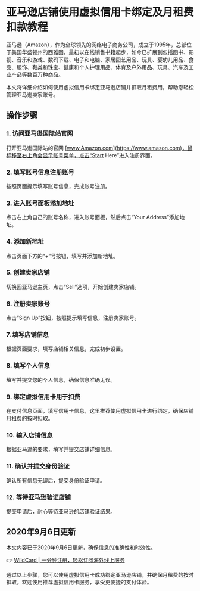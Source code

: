 # 亚马逊店铺使用虚拟信用卡绑定及月租费扣款教程

亚马逊（Amazon），作为全球领先的网络电子商务公司，成立于1995年，总部位于美国华盛顿州的西雅图。最初以在线销售书籍起步，如今已扩展到包括图书、影视、音乐和游戏、数码下载、电子和电脑、家居园艺用品、玩具、婴幼儿用品、食品、服饰、鞋类和珠宝、健康和个人护理用品、体育及户外用品、玩具、汽车及工业产品等数百万种商品。

本文将详细介绍如何使用虚拟信用卡绑定亚马逊店铺并扣取月租费用，帮助您轻松管理亚马逊卖家账号。

## 操作步骤

### 1. 访问亚马逊国际站官网
打开亚马逊国际站的官网 [www.Amazon.com](https://www.amazon.com)，鼠标移至右上角会显示账号菜单，点击“Start Here”进入注册界面。

### 2. 填写账号信息注册账号
按照页面提示填写账号信息，完成账号注册。

### 3. 进入账号面板添加地址
点击右上角自己的账号名称，进入账号面板，然后点击“Your Address”添加地址。

### 4. 添加新地址
点击页面下方的“+”号按钮，填写并添加新地址。

### 5. 创建卖家店铺
切换回亚马逊主页，点击“Sell”选项，开始创建卖家店铺。

### 6. 注册卖家账号
点击“Sign Up”按钮，按照提示填写信息，注册卖家账号。

### 7. 填写店铺信息
根据页面要求，填写店铺相关信息，完成初步设置。

### 8. 填写个人信息
填写并提交您的个人信息，确保信息准确无误。

### 9. 绑定虚拟信用卡用于扣费
在支付信息页面，填写信用卡信息，这里推荐使用虚拟信用卡进行绑定，确保店铺月租费的按时扣取。

### 10. 输入店铺信息
根据亚马逊的要求，填写并提交店铺详细信息。

### 11. 确认并提交身份验证
确认所有信息无误后，提交身份验证申请。

### 12. 等待亚马逊验证店铺
提交申请后，耐心等待亚马逊的店铺验证结果。

## 2020年9月6日更新
本文内容已于2020年9月6日更新，确保信息的准确性和时效性。

👉 [WildCard | 一分钟注册，轻松订阅海外线上服务](https://bbtdd.com/WildCard)

通过以上步骤，您可以使用虚拟信用卡成功绑定亚马逊店铺，并确保月租费的按时扣取。欢迎使用推荐虚拟信用卡服务，享受更便捷的支付体验。